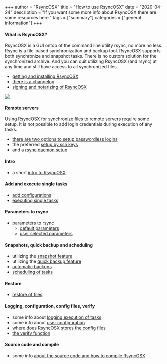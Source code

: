 +++
author = "RsyncOSX"
title = "How to use RsyncOSX"
date = "2020-04-24"
description = "If you want some more info about RsyncOSX there are some resources here."
tags = ["summary"]
categories = ["general information"]
+++
#### What is RsyncOSX?

RsyncOSX is a GUI ontop of the command line utility rsync, no more no less. Rsync is a file-based synchronization and backup tool. RsyncOSX supports both synchronize and snapshot tasks. There is no custom solution for the synchronized archive. And you can quit utilizing RsyncOSX (and rsync) at any time and still have access to all synchronized files.

 - [getting and installing RsyncOSX](/post/rsyncosx/)
 - [there is a changelog](/post/changelog/)
 - [signing and notarizing of RsyncOSX](/post/notarized/)

![](/images/RsyncOSX/master/intro/main.png)

#### Remote servers

Using RsyncOSX for synchronize files to remote servers require some setup. It is not possible to add login credentials during execution of any tasks.

- [there are two options to setup passwordless logins](/post/remotelogins/)
- the preferred [setup by ssh keys](/post/ssh/)
- and a [rsync daemon setup](/post/rsyncdaemon/)

#### Intro

- a short [intro to RsyncOSX](/post/intro/)

#### Add and execute single tasks
- [add configurations](/post/addconfigurations/)
- [executing single tasks](/post/singletask/)

#### Parameters to rsync
- parameters to rsync
  - [default parameters](/post/rsyncparameters)
  - [user selected parameters](/post/userparameters/)

#### Snapshots, quick backup and scheduling
- utilizing the [snapshot feature](/post/snapshots/)
- utilizing the [quick backup feature](/post/quickbackup/)
- [automatic backups](/post/automatic/)
- [scheduling of tasks](/post/scheduletasks/)

#### Restore
- [restore of files](/post/restore/)

#### Logging, configuration, config files, verify
- some info about [logging execution of tasks](/post/logging/)
- some info about [user configuration](/post/userconfiguration/)
- where does RsyncOSX [stores the config files](/post/configfiles/)
- [the verify function](/post/verify/)

#### Source code and compile
- some info [about the source code and how to compile RsyncOSX](/post/source)
